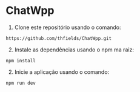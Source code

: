 # ChatWpp

1. Clone este repositório usando o comando:
```
https://github.com/thfields/ChatWpp.git
```
2. Instale as dependências usando o npm ma raiz:
```
npm install
```
2. Inicie a aplicação usando o comando:
```
npm run dev
```
